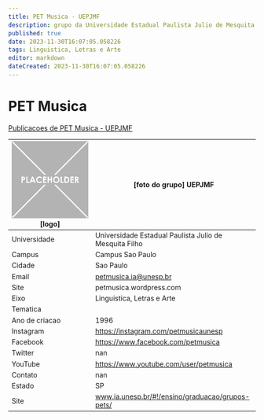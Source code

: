 ```yaml
---
title: PET Musica - UEPJMF
description: grupo da Universidade Estadual Paulista Julio de Mesquita Filho
published: true
date: 2023-11-30T16:07:05.058226
tags: Linguistica, Letras e Arte
editor: markdown
dateCreated: 2023-11-30T16:07:05.058226
---
```


# PET Musica

[Publicacoes de PET Musica - UEPJMF](/atividade/221PETMusicaUEPJMF/feed.md)

| ![placeholder.png](/placeholder.png) [logo] | [foto do grupo] UEPJMF         |
| ------------------------------------------- | ------------------------------------------------- |
| Universidade                                | Universidade Estadual Paulista Julio de Mesquita Filho      |
| Campus                                      | Campus Sao Paulo            |
| Cidade                                      | Sao Paulo             |
| Email                                       | petmusica.ia@unesp.br             |
| Site                                        | petmusica.wordpress.com              |
| Eixo                                        | Linguistica, Letras e Arte              |
| Tematica                                    |           |
| Ano de criacao                              | 1996        |
| Instagram                                   | https://instagram.com/petmusicaunesp         |
| Facebook                                    | https://www.facebook.com/petmusica          |
| Twitter                                     | nan           |
| YouTube                                     | https://www.youtube.com/user/petmusica           |
| Contato                                     | nan         |
| Estado                                      |  SP            |
| Site                                        | www.ia.unesp.br/#!/ensino/graduacao/grupos-pets/ |
